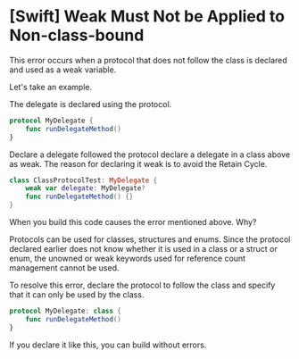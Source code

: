# [Swift] Weak Must Not be Applied to Non-class-bound

This error occurs when a protocol that does not follow the class is declared and used as a weak variable.

Let's take an example.

The delegate is declared using the protocol.

```swift
protocol MyDelegate {
    func runDelegateMethod()
}
```

Declare a delegate followed the protocol declare a delegate in a class above as weak. The reason for declaring it weak is to avoid the Retain Cycle.

```swift 
class ClassProtocolTest: MyDelegate {
    weak var delegate: MyDelegate?
    func runDelegateMethod() {}
}
```

When you build this code causes the error mentioned above. Why?

Protocols can be used for classes, structures and enums. Since the protocol declared earlier does not know whether it is used in a class or a struct or enum, the unowned or weak keywords used for reference count management cannot be used.

To resolve this error, declare the protocol to follow the class and specify that it can only be used by the class.

```swift
protocol MyDelegate: class {
    func runDelegateMethod()
}
```

If you declare it like this, you can build without errors.